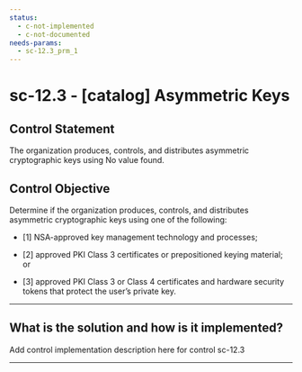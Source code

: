 ```yaml
---
status:
  - c-not-implemented
  - c-not-documented
needs-params:
  - sc-12.3_prm_1
---
```


# sc-12.3 - \[catalog\] Asymmetric Keys

## Control Statement

The organization produces, controls, and distributes asymmetric cryptographic keys using No value found.

## Control Objective

Determine if the organization produces, controls, and distributes asymmetric cryptographic keys using one of the following:

- \[1\] NSA-approved key management technology and processes;

- \[2\] approved PKI Class 3 certificates or prepositioned keying material; or

- \[3\] approved PKI Class 3 or Class 4 certificates and hardware security tokens that protect the user’s private key.

______________________________________________________________________

## What is the solution and how is it implemented?

Add control implementation description here for control sc-12.3

______________________________________________________________________
